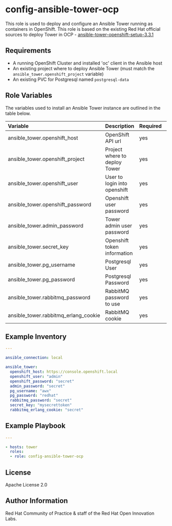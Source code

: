 config-ansible-tower-ocp
========================

This role is used to deploy and configure an Ansible Tower running as containers in OpenShift. This role is based on the existing Red Hat official sources to deploy Tower in OCP - [ansible-tower-openshift-setup-3.3.1](https://releases.ansible.com/ansible-tower/setup_openshift/ansible-tower-openshift-setup-3.3.1.tar.gz)

## Requirements

  - A running OpenShift Cluster and installed 'oc' client in the Ansible host
  - An existing project where to deploy Ansible Tower (must match the `ansible_tower.openshift_project` variable)
  - An existing PVC for Postgresql named `postgresql-data`


## Role Variables

The variables used to install an Ansible Tower instance are outlined in the table below.

| Variable | Description | Required | Defaults |
|:---------|:------------|:---------|:---------|
|ansible_tower.openshift_host|OpenShift API url|yes||
|ansible_tower.openshift_project|Project where to deploy Tower|yes|'ansible-tower'|
|ansible_tower.openshift_user|User to login into openshift|yes||
|ansible_tower.openshift_password|Openshift user password|yes||
|ansible_tower.admin_password|Tower admin user password|yes||
|ansible_tower.secret_key|Openshift token information|yes||
|ansible_tower.pg_username|Postgresql User|yes||
|ansible_tower.pg_password|Postgresql Password|yes||
|ansible_tower.rabbitmq_password|RabbitMQ password to use|yes||
|ansible_tower.rabbitmq_erlang_cookie|RabbitMQ cookie|yes||


## Example Inventory

```yaml
---

ansible_connection: local

ansible_tower:
  openshift_host: https://console.openshift.local
  openshift_user: "admin"
  openshift_password: "secret"
  admin_password: "secret"
  pg_username: "awx"
  pg_password: "redhat"
  rabbitmq_password: "secret"
  secret_key: "mysecrettoken"
  rabbitmq_erlang_cookie: "secret"
```

## Example Playbook

```yaml
---

- hosts: tower
  roles:
  - role: config-ansible-tower-ocp
```


License
-------

Apache License 2.0


Author Information
------------------

Red Hat Community of Practice & staff of the Red Hat Open Innovation Labs.
